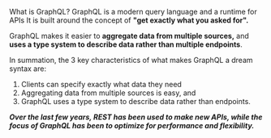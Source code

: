 What is GraphQL?
GraphQL is a modern query language and a runtime for APIs
It is built around the concept of **"get exactly what you asked for".**


GraphQL makes it easier to **aggregate data from multiple sources,** and **uses a type system to describe data rather than multiple endpoints**.

In summation, the 3 key characteristics of what makes GraphQL a dream syntax are:
1. Clients can specify exactly what data they need
2. Aggregating data from multiple sources is easy, and
3. GraphQL uses a type system to describe data rather than endpoints.

**_Over the last few years, REST has been used to make new APIs, while the focus of GraphQL has been to optimize for performance and flexibility._**



